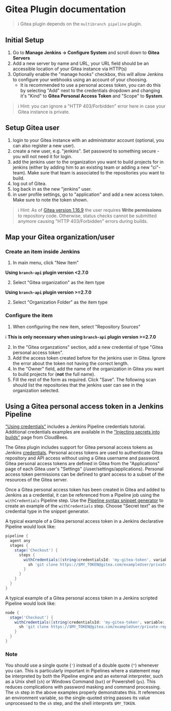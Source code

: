 # Gitea Plugin documentation

> ℹ️ Gitea plugin depends on the `multibranch pipeline` plugin.

<!-- bare-bones, but better than nothing! -->

## Initial Setup

1. Go to **Manage Jenkins -> Configure System** and scroll down to **Gitea Servers**
2. Add a new server by name and URL, your URL field should be an accessible location of your Gitea instance via HTTP(s)
3. Optionally enable the "manage hooks" checkbox, this will allow Jenkins to configure your webhooks using an account of your choosing.
    - It is recommended to use a personal access token, you can do this by selecting "Add" next to the credentials dropdown and changing it's "Kind" to **Gitea Personal Access Token** and "Scope" to **System**.

> ℹ️ Hint: you can ignore a "HTTP 403/Forbidden" error here in case your Gitea instance is private.

## Setup Gitea user

1. login to your Gitea instance with an administrator account (optional, you can also register a new user).
2. create a new user, e.g. "jenkins". Set password to something secure - you will not need it for login.
3. add the jenkins user to the organization you want to build projects for in jenkins (either by adding him to an existing team or adding a new "ci"-team). Make sure that team is associated to the repositories you want to build.
3. log out of Gitea.
4. log back in as the new "jenkins" user.
5. in user profile settings, go to "application" and add a new access token. Make sure to note the token shown.

> ℹ️  Hint: As of [Gitea version 1.16.9](https://github.com/go-gitea/gitea/releases/tag/v1.16.9) the user requires **Write permissions** to repository code. Otherwise, status checks cannot be submitted anymore causing "HTTP 403/Forbidden" errors during builds.

## Map your Gitea organization/user

### Create an item inside Jenkins

1. In main menu, click "New Item"

**Using `branch-api` plugin version <2.7.0**

2. Select "Gitea organization" as the item type

**Using `branch-api` plugin version >=2.7.0**

2. Select "Organization Folder" as the item type

### Configure the item

1. When configuring the new item, select "Repository Sources"

ℹ️ **This is only necessary when using `branch-api` plugin version >=2.7.0**

2. In the "Gitea organzations" section, add a new credential of type "Gitea personal access token".
3. Add the access token created before for the jenkins user in Gitea. Ignore the error about the token not having the correct length.
4. In the "Owner" field, add the name of the organization in Gitea you want to build projects for (**not** the full name).
5. Fill the rest of the form as required. Click "Save". The following scan should list the repositories that the jenkins user can see in the organization selected.

## Using a Gitea personal access token in a Jenkins Pipeline

["Using credentials"](https://www.jenkins.io/doc/book/using/using-credentials/) includes a Jenkins Pipeline credentials tutorial.
Additional credentials examples are available in the ["Injecting secrets into builds"](https://docs.cloudbees.com/docs/cloudbees-ci/latest/secure/injecting-secrets) page from CloudBees.

The Gitea plugin includes support for Gitea personal access tokens as Jenkins [credentials](https://www.jenkins.io/doc/book/using/using-credentials/).
Personal access tokens are used to authenticate Gitea repository and API access without using a Gitea username and password.
Gitea personal access tokens are defined in Gitea from the "Applications" page of each Gitea user's "Settings" (/user/settings/applications).
Personal access token permissions can be defined to grant access to a subset of the resources of the Gitea server.

Once a Gitea personal access token has been created in Gitea and added to Jenkins as a credential, it can be referenced from a Pipeline job using the `withCredentials` Pipeline step.
Use the [Pipeline syntax snippet generator](https://www.jenkins.io/pipeline/getting-started-pipelines/#using-snippet-generator) to create an example of the `withCredentials` step.
Choose "Secret text" as the credential type in the snippet generator.

A typical example of a Gitea personal access token in a Jenkins declarative Pipeline would look like:

```groovy
pipeline {
  agent any
  stages {
    stage('Checkout') {
      steps {
        withCredentials([string(credentialsId: 'my-gitea-token', variable: 'MY_TOKEN')]) {
          sh 'git clone https://$MY_TOKEN@gitea.com/exampleUser/private-repo.git'
        }
      }
    }
  }
}
```

A typical example of a Gitea personal access token in a Jenkins scripted Pipeline would look like:

```groovy
node {
  stage('Checkout') {
    withCredentials([string(credentialsId: 'my-gitea-token', variable: 'MY_TOKEN')]) {
      sh 'git clone https://$MY_TOKEN@gitea.com/exampleUser/private-repo.git'
    }
  }
}
```

### Note

You should use a single quote (`'`) instead of a double quote (`"`) whenever you can.
This is particularly important in Pipelines where a statement may be interpreted by both the Pipeline engine and an external interpreter, such as a Unix shell (`sh`) or Windows Command (`bat`) or Powershell (`ps`).
This reduces complications with password masking and command processing.
The `sh` step in the above examples properly demonstrates this.
It references an environment variable, so the single-quoted string passes its value unprocessed to the `sh` step, and the shell interprets `$MY_TOKEN`.
